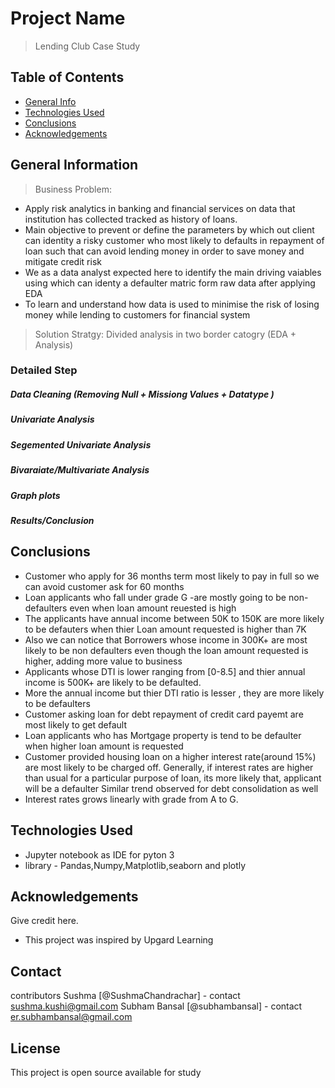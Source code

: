 # Project Name
> Lending Club Case Study

## Table of Contents
* [General Info](#general-information)
* [Technologies Used](#technologies-used)
* [Conclusions](#conclusions)
* [Acknowledgements](#acknowledgements)

## General Information
> Business Problem:
- Apply risk analytics in banking and financial services on data that institution has collected tracked as history of loans.
- Main objective to prevent or define the parameters by which out client can identity a risky customer who most likely to defaults in repayment of loan such that can avoid lending money in order to save money and mitigate credit risk
- We as a data analyst expected here to identify the main driving vaiables using which can identy a defaulter matric form raw data after applying EDA
- To learn and understand how data is used to minimise the risk of losing money while lending to customers for financial  system

> Solution Stratgy: 
Divided analysis in two border catogry (EDA + Analysis)

### Detailed Step
##### Data Cleaning (Removing Null + Missiong Values + Datatype )
##### Univariate Analysis
##### Segemented Univariate Analysis
##### Bivaraiate/Multivariate Analysis
##### Graph plots
##### Results/Conclusion

## Conclusions

- Customer who apply for 36 months term most likely to pay in full so we can avoid customer ask for 60 months 
- Loan applicants who fall under grade G -are mostly going to be non-defaulters even when loan amount reuested is high
- The applicants have annual income between 50K to 150K are more likely to be defauters when thier Loan amount requested is higher than 7K
- Also we can notice that Borrowers whose income in 300K+ are most likely to be non defaulters even though the loan amount requested is higher, adding more value to business
- Applicants whose DTI is lower ranging from [0-8.5] and thier annual income is 500K+ are likely to be defaulted.
- More the annual income but thier DTI ratio is lesser , they are more likely to be defaulters
- Customer asking loan for debt repayment of credit card payemt are most likely to get default
- Loan applicants who has Mortgage property is tend to be defaulter when higher loan amount is requested 
- Customer provided housing loan on a higher interest rate(around 15%) are most likely to be charged off. Generally, if interest rates are higher than usual for a particular purpose of loan, its more likely that, applicant will be a defaulter
Similar trend observed for debt consolidation as well
- Interest rates grows linearly with grade from A to G.

## Technologies Used
-  Jupyter notebook as IDE for pyton 3 
-  library - Pandas,Numpy,Matplotlib,seaborn and plotly


## Acknowledgements
Give credit here.
- This project was inspired by Upgard Learning

## Contact
contributors 
Sushma [@SushmaChandrachar] - contact sushma.kushi@gmail.com
Subham Bansal [@subhambansal] - contact er.subhambansal@gmail.com

## License
This project is open source available for study